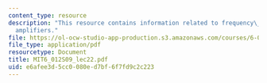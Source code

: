 ```yaml
---
content_type: resource
description: "This resource contains information related to frequency\_response of\_\
  amplifiers."
file: https://ol-ocw-studio-app-production.s3.amazonaws.com/courses/6-012-microelectronic-devices-and-circuits-spring-2009/e6afee3d5cc0080ed7bf6f7fd9c2c223_MIT6_012S09_lec22.pdf
file_type: application/pdf
resourcetype: Document
title: MIT6_012S09_lec22.pdf
uid: e6afee3d-5cc0-080e-d7bf-6f7fd9c2c223
---
```

